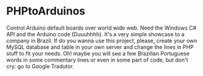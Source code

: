 # PHPtoArduinos
Control Arduino default boards over world wide web. Need the Windows C# API and the Arduino code (Duuuhhhh). It's a very simple showcase to a company in Brazil. If do you wanna use this project, please, create your own MySQL database and table in your own server and change the lines in PHP stuff to fit your needs. Oh! maybe you will see a few Brazilian Portuguese words in some commentary lines or even in some part of code, but don't cry: go to Google Tradutor. 
